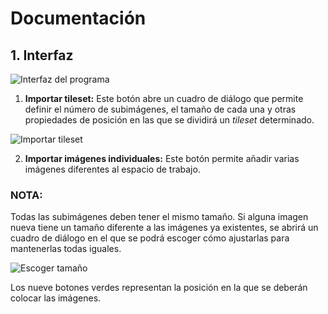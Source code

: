 # Documentación

## 1. Interfaz

![Interfaz del programa](https://www.bygdle.xyz/proyectos/TilesetManager/guia/img/interfaz.png)


1. **Importar tileset:** Este botón abre un cuadro de diálogo que permite definir el número de subimágenes, el tamaño de cada una y otras propiedades de posición en las que se dividirá un _tileset_ determinado.

![Importar tileset](https://www.bygdle.xyz/proyectos/TilesetManager/guia/img/importar_tileset.png)

2. **Importar imágenes individuales:** Este botón permite añadir varias imágenes diferentes al espacio de trabajo.

### NOTA:
Todas las subimágenes deben tener el mismo tamaño. Si alguna imagen nueva tiene un tamaño diferente a las imágenes ya existentes, se abrirá un cuadro de diálogo en el que se podrá escoger cómo ajustarlas para mantenerlas todas iguales.

![Escoger tamaño](https://www.bygdle.xyz/proyectos/TilesetManager/guia/img/escoger_tamano.png)

Los nueve botones verdes representan la posición en la que se deberán colocar las imágenes.
